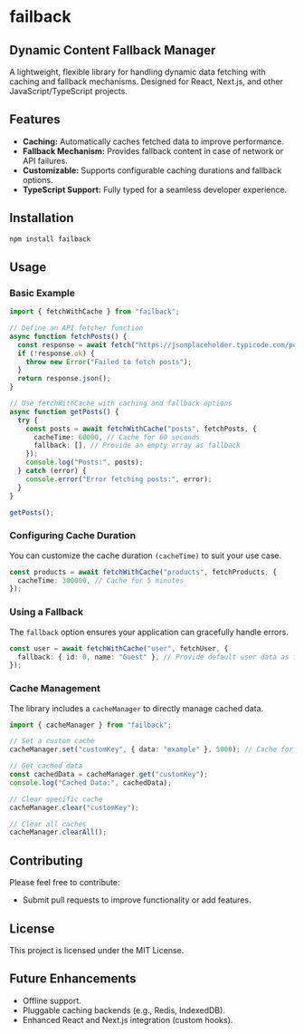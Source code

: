 # failback

## Dynamic Content Fallback Manager
A lightweight, flexible library for handling dynamic data fetching with caching and fallback mechanisms. Designed for React, Next.js, and other JavaScript/TypeScript projects.

## Features
- **Caching:** Automatically caches fetched data to improve performance.
- **Fallback Mechanism:** Provides fallback content in case of network or API failures.
- **Customizable:** Supports configurable caching durations and fallback options.
- **TypeScript Support:** Fully typed for a seamless developer experience.

## Installation

```bash
npm install failback
```

## Usage

### Basic Example

```typescript
import { fetchWithCache } from "failback";

// Define an API fetcher function
async function fetchPosts() {
  const response = await fetch("https://jsonplaceholder.typicode.com/posts");
  if (!response.ok) {
    throw new Error("Failed to fetch posts");
  }
  return response.json();
}

// Use fetchWithCache with caching and fallback options
async function getPosts() {
  try {
    const posts = await fetchWithCache("posts", fetchPosts, {
      cacheTime: 60000, // Cache for 60 seconds
      fallback: [], // Provide an empty array as fallback
    });
    console.log("Posts:", posts);
  } catch (error) {
    console.error("Error fetching posts:", error);
  }
}

getPosts();
```

### Configuring Cache Duration

You can customize the cache duration `(cacheTime)` to suit your use case.

```typescript
const products = await fetchWithCache("products", fetchProducts, {
  cacheTime: 300000, // Cache for 5 minutes
});
```

### Using a Fallback

The `fallback` option ensures your application can gracefully handle errors.

```typescript
const user = await fetchWithCache("user", fetchUser, {
  fallback: { id: 0, name: "Guest" }, // Provide default user data as fallback
});
```

### Cache Management

The library includes a `cacheManager` to directly manage cached data.

```typescript
import { cacheManager } from "failback";

// Set a custom cache
cacheManager.set("customKey", { data: "example" }, 5000); // Cache for 5 seconds

// Get cached data
const cachedData = cacheManager.get("customKey");
console.log("Cached Data:", cachedData);

// Clear specific cache
cacheManager.clear("customKey");

// Clear all caches
cacheManager.clearAll();
```

## Contributing

Please feel free to contribute:

- Submit pull requests to improve functionality or add features.

## License

This project is licensed under the MIT License.

## Future Enhancements

- Offline support.
- Pluggable caching backends (e.g., Redis, IndexedDB).
- Enhanced React and Next.js integration (custom hooks).
